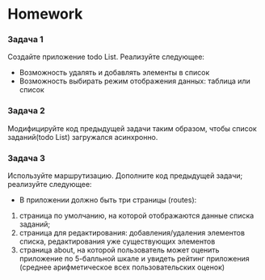 # Homework 

### Задача 1 
Создайте приложение todo List. Реализуйте следующее: 
* Возможность удалять и добавлять элементы в список 
* Возможность выбирать режим отображения данных: таблица или список 

### Задача 2  
Модифицируйте код предыдущей задачи таким образом, чтобы список заданий(todo List) загружался асинхронно. 

### Задача 3 
Используйте маршрутизацию. Дополните код предыдущей задачи; реализуйте следующее: 
* В приложении должно быть три страницы (routes): 
1. страница по умолчанию, на которой отображаются данные списка заданий;     
2. страница для редактирования: добавления/удаления элементов списка, редактирования уже существующих элементов 
3. страница about, на которой пользователь может оценить приложение по 5-балльной шкале и увидеть рейтинг приложения 
(среднее арифметическое всех пользовательских оценок) 
